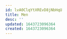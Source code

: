 ```yaml
---
id: lvA0ClqYtXREvD8jNbHqU
title: Men
desc: ''
updated: 1643723096364
created: 1643723096364
---
```


